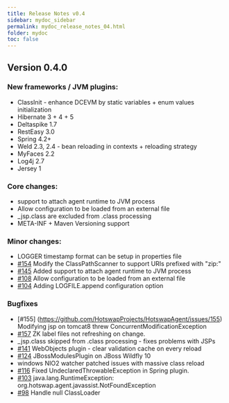 ```yaml
---
title: Release Notes v0.4
sidebar: mydoc_sidebar
permalink: mydoc_release_notes_04.html
folder: mydoc
toc: false
---
```


## Version 0.4.0

### New frameworks / JVM plugins:

* ClassInit - enhance DCEVM by static variables + enum values initialization
* Hibernate 3 + 4 + 5
* Deltaspike 1.7
* RestEasy 3.0
* Spring 4.2+
* Weld 2.3, 2.4 -  bean reloading in contexts + reloading strategy
* MyFaces 2.2
* Log4j 2.7 
* Jersey 1

### Core changes:

* support to attach agent runtime to JVM process 
* Allow configuration to be loaded from an external file
* _jsp.class are excluded from .class processing
*  META-INF + Maven Versioning support

### Minor changes:

* LOGGER timestamp format can be setup in properties file
* [#154](https://github.com/HotswapProjects/HotswapAgent/pull/154) Modify the ClassPathScanner to support URIs prefixed with "zip:" 
* [#145](https://github.com/HotswapProjects/HotswapAgent/pull/145) Added support to attach agent runtime to JVM process
* [#108](https://github.com/HotswapProjects/HotswapAgent/pull/108) Allow configuration to be loaded from an external file
* [#104](https://github.com/HotswapProjects/HotswapAgent/pull/104) Adding LOGFILE.append configuration option

### Bugfixes

* [#155] (https://github.com/HotswapProjects/HotswapAgent/issues/155) Modifying jsp on tomcat8 threw ConcurrentModificationException
* [#157](https://github.com/HotswapProjects/HotswapAgent/pull/157) ZK label files not refreshing on change. 
* _jsp.class skipped from .class processing - fixes problems with JSPs
* [#141](https://github.com/HotswapProjects/HotswapAgent/pull/141) WebObjects plugin - clear validation cache on every reload
* [#124](https://github.com/HotswapProjects/HotswapAgent/issues/124) JBossModulesPlugin on JBoss Wildfly 10
* windows NIO2 watcher patched issues with massive class reload
* [#116](https://github.com/HotswapProjects/HotswapAgent/pull/116) Fixed UndeclaredThrowableException in Spring plugin. 
* [#103](https://github.com/HotswapProjects/HotswapAgent/issues/103) java.lang.RuntimeException: org.hotswap.agent.javassist.NotFoundException
* [#98](https://github.com/HotswapProjects/HotswapAgent/pull/98) Handle null ClassLoader
